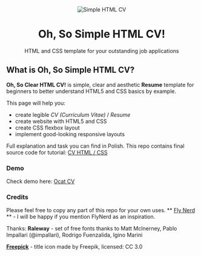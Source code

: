  <div style="text-align:center">

  <img alt="Simple HTML CV" src="https://github.com/ritaly/HTML-CSS-CV-demo/blob/master/img/resume_icon.png" />

 <h1 >Oh, So Simple HTML CV!</h1>
  HTML and CSS template for your outstanding job applications
</div>

## What is Oh, So Simple HTML CV?

**Oh, So Clear HTML CV!** is simple, clear and aesthetic **Resume** template for beginners to better understand HTML5 and CSS basics by example.

This page will help you: 

* create legible *CV (Curriculum Vitae)* / *Resume*
* create website with HTML5 and CSS
* create CSS flexbox layout
* implement good-looking responsive layouts

Full explanation and task you can find in Polish.
This repo contains final source code for tutorial: [CV HTML / CSS]()

### Demo
Check demo here: [Ocat CV](https://ritaly.github.io/HTML-CSS-CV-demo/)

### Credits
Please feel free to copy any part of this repo for your own uses.
** [Fly Nerd](https://www.flynerd.pl/) ** - I will be happy if you mention FlyNerd as an inspiration.

Thanks:
**Raleway** - set of free fonts thanks to Matt McInerney, Pablo Impallari (@impallari), Rodrigo Fuenzalida, Igino Marini

**[Freepick](http://www.freepik.com)** - title icon made by Freepik, licensed: CC 3.0